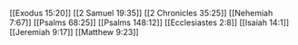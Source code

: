 [[Exodus 15:20]]
[[2 Samuel 19:35]]
[[2 Chronicles 35:25]]
[[Nehemiah 7:67]]
[[Psalms 68:25]]
[[Psalms 148:12]]
[[Ecclesiastes 2:8]]
[[Isaiah 14:1]]
[[Jeremiah 9:17]]
[[Matthew 9:23]]
